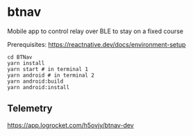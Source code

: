 # btnav

Mobile app to control relay over BLE to stay on a fixed course

Prerequisites: https://reactnative.dev/docs/environment-setup

```
cd BTNav
yarn install
yarn start # in terminal 1
yarn android # in terminal 2
yarn android:build
yarn android:install
```

## Telemetry

https://app.logrocket.com/h5ovjy/btnav-dev
